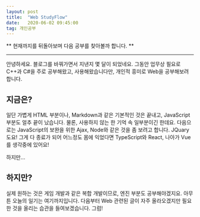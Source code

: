 ```yaml
---
layout: post
title:  "Web StudyFlow"
date:   2020-06-02 09:45:00
tag: 개인공부
---
```


** 현재까지를 뒤돌아보며 다음 공부를 찾아볼까 합니다. **

___

안녕하세요. 블로그를 바꿔가면서 지낸지 몇 달이 되었네요.
그동안 업무상 필요로 C++과 C#을 주로 공부해왔고, 사용해왔습니다만,
개인적 흥미로 Web을 공부해보려 합니다.

## 지금은?

일단 가볍게 HTML 부분이나, Markdown과 같은 기본적인 것은 끝내고, JavaScript 부분도 얼추 끝이 났습니다.
물론, 사용하지 않는 한 기억 속 일부분이긴 한데요.
다음으로는 JavaScript의 보완을 위한 Ajax, Node와 같은 것을 좀 보려고 합니다. JQuary도요!
그게 다 종료가 되어 어느정도 몸에 익었다면 TypeScript와 React, 나아가 Vue를 생각중에 있어요!

하지만...


## 하지만?
	
실제 원하는 것은 게임 개발과 같은 복합 개발이므로, 엔진 부분도 공부해야겠지요.
아무튼 오늘의 일기는 여기까지입니다. 다음부터 Web 관련된 글이 자주 올라오겠지만 필요한 것을 올리는 습관을 들여보겠습니다. 그럼!
